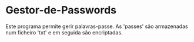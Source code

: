 # Gestor-de-Passwords
Este programa permite gerir palavras-passe. As 'passes' são armazenadas num ficheiro 'txt' e em seguida são encriptadas.

